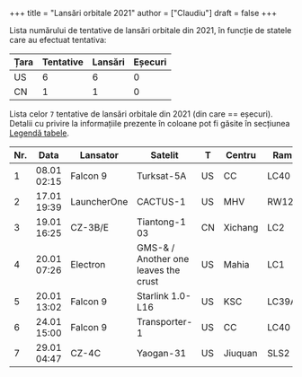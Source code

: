 +++
title = "Lansări orbitale 2021"
author = ["Claudiu"]
draft = false
+++

Lista numărului de tentative de lansări orbitale din 2021, în funcție de statele care au efectuat tentativa:

| Țara | Tentative | Lansări | Eșecuri |
|------|-----------|---------|---------|
| US   | 6         | 6       | 0       |
| CN   | 1         | 1       | 0       |

Lista celor `7` tentative de lansări orbitale din 2021 (din care == eșecuri). Detalii cu privire la informațiile prezente în coloane pot fi găsite în secțiunea [Legendă tabele](/t/legenda_tabele).

| Nr. | Data        | Lansator    | Satelit                              | T  | Centru  | Rampă   | R. | Bul             |
|-----|-------------|-------------|--------------------------------------|----|---------|---------|----|-----------------|
| 1   | 08.01 02:15 | Falcon 9    | Turksat-5A                           | US | CC      | LC40    | S  | [103](/bul/103) |
| 2   | 17.01 19:39 | LauncherOne | CACTUS-1                             | US | MHV     | RW12/30 | S  | [103](/bul/103) |
| 3   | 19.01 16:25 | CZ-3B/E     | Tiantong-1 03                        | CN | Xichang | LC2     | S  | [104](/bul/104) |
| 4   | 20.01 07:26 | Electron    | GMS-& / Another one leaves the crust | US | Mahia   | LC1     | S  | [104](/bul/104) |
| 5   | 20.01 13:02 | Falcon 9    | Starlink 1.0-L16                     | US | KSC     | LC39A   | S  | [104](/bul/104) |
| 6   | 24.01 15:00 | Falcon 9    | Transporter-1                        | US | CC      | LC40    | S  | [104](/bul/104) |
| 7   | 29.01 04:47 | CZ-4C       | Yaogan-31                            | US | Jiuquan | SLS2    | S  | [104](/bul/104) |